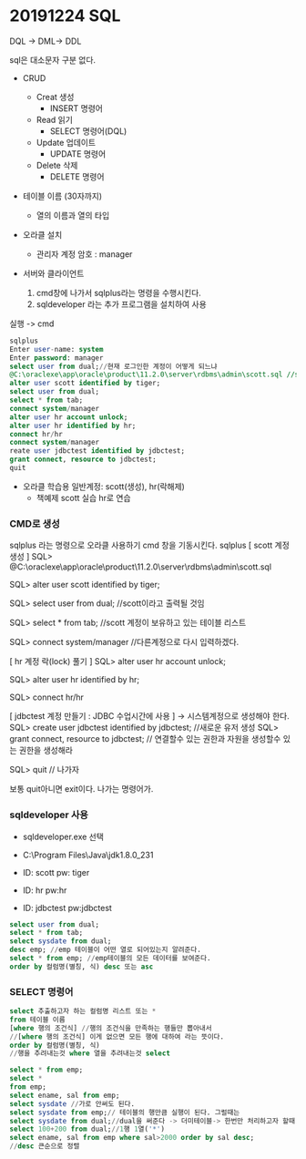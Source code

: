 # 20191224 SQL

DQL -> DML-> DDL

sql은 대소문자 구분 없다.

- CRUD
  - Creat 생성
    - INSERT 명령어
  - Read 읽기
    - SELECT 명령어(DQL)
  - Update 업데이트
    - UPDATE 명령어
  - Delete 삭제
    - DELETE 명령어



- 테이블 이름 (30자까지)
  - 열의 이름과 열의 타입



- 오라클 설치
  - 관리자 계정 암호 : manager

- 서버와 클라이언트
  1.  cmd창에 나가서 sqlplus라는 명령을 수행시킨다.
  2. sqldeveloper 라는 추가 프로그램을 설치하여 사용



실행 -> cmd

```sql
sqlplus
Enter user-name: system
Enter password: manager
select user from dual;//현재 로그인한 계정이 어떻게 되느냐
@C:\oraclexe\app\oracle\product\11.2.0\server\rdbms\admin\scott.sql //scott.sql을 수행시키시오.
alter user scott identified by tiger;
select user from dual;
select * from tab;
connect system/manager 
alter user hr account unlock;
alter user hr identified by hr;
connect hr/hr
connect system/manager
reate user jdbctest identified by jdbctest;
grant connect, resource to jdbctest;
quit
```



- 오라클 학습용 일반계정: scott(생성), hr(락해제)
  - 책예제 scott 실습 hr로 연습

### CMD로 생성

 sqlplus 라는 명령으로 오라클 사용하기 
cmd 창을 기동시킨다.
sqlplus 
[ scott 계정 생성 ]
SQL> @C:\oraclexe\app\oracle\product\11.2.0\server\rdbms\admin\scott.sql

SQL> alter user scott identified by tiger;

SQL> select user from dual; //scott이라고 출력될 것임

SQL>  select * from tab; //scott 계정이 보유하고 있는 테이블 리스트

SQL> connect system/manager //다른계정으로 다시 입력하겠다. 

[ hr 계정 락(lock) 풀기 ]
SQL> alter user hr account unlock;

SQL> alter user hr identified by hr;

SQL> connect hr/hr



[ jdbctest 계정 만들기 : JDBC 수업시간에 사용 ] -> 시스템계정으로 생성해야 한다.
SQL> create user jdbctest identified by jdbctest; //새로운 유저 생성 
SQL> grant connect, resource to jdbctest; // 연결할수 있는 권한과 자원을 생성할수 있는 권한을 생성해라

SQL> quit // 나가자 

보통 quit아니면 exit이다. 나가는 명령어가.





### sqldeveloper 사용

- sqldeveloper.exe 선택

- C:\Program Files\Java\jdk1.8.0_231
- ID: scott  pw: tiger
- ID: hr pw:hr
- ID: jdbctest pw:jdbctest

```sql
select user from dual;
select * from tab;
select sysdate from dual;
desc emp; //emp 테이블이 어떤 열로 되어있는지 알려준다.
select * from emp; //emp테이블의 모든 데이터를 보여준다.
order by 컬럼명(별칭, 식) desc 또는 asc

```



### SELECT 명령어

```sql
select 추출하고자 하는 컬럼명 리스트 또는 *
from 테이블 이름
[where 행의 조건식] //행의 조건식을 만족하는 행들만 뽑아내서
//[where 행의 조건식] 이게 없으면 모든 행에 대하여 라는 뜻이다.
order by 컬럼명(별칭, 식)
//행을 추려내는것 where 열을 추려내는것 select
```

```sql
select * from emp;
select *
from emp;
select ename, sal from emp;
select sysdate //가로 안써도 된다.
select sysdate from emp;// 테이블의 행만큼 실행이 된다. 그럴때는
select sysdate from dual;//dual을 써준다 -> 더미테이블-> 한번만 처리하고자 할때 사용한다.
select 100+200 from dual;//1행 1열('*')
select ename, sal from emp where sal>2000 order by sal desc;
//desc 큰순으로 정렬
```

